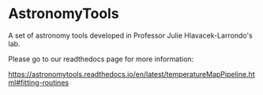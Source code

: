 # AstronomyTools

A set of astronomy tools developed in Professor Julie Hlavacek-Larrondo's lab.

Please go to our readthedocs page for more information:

https://astronomytools.readthedocs.io/en/latest/temperatureMapPipeline.html#fitting-routines
